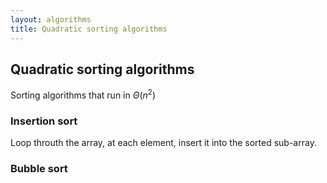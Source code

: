 ```yaml
---
layout: algorithms
title: Quadratic sorting algorithms
---
```


## Quadratic sorting algorithms

Sorting algorithms that run in $\Theta(n^2)$

### Insertion sort

Loop throuth the array, at each element, insert it into the sorted sub-array.

### Bubble sort